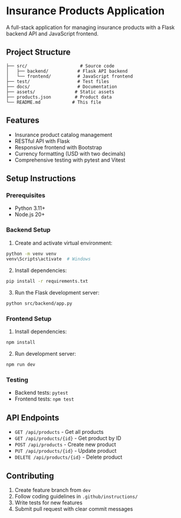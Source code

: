 # Insurance Products Application

A full-stack application for managing insurance products with a Flask backend API and JavaScript frontend.

## Project Structure

```
├── src/                    # Source code
│   ├── backend/           # Flask API backend
│   └── frontend/          # JavaScript frontend
├── test/                  # Test files
├── docs/                  # Documentation
├── assets/               # Static assets
├── products.json         # Product data
└── README.md            # This file
```

## Features

- Insurance product catalog management
- RESTful API with Flask
- Responsive frontend with Bootstrap
- Currency formatting (USD with two decimals)
- Comprehensive testing with pytest and Vitest

## Setup Instructions

### Prerequisites

- Python 3.11+
- Node.js 20+

### Backend Setup

1. Create and activate virtual environment:
```bash
python -m venv venv
venv\Scripts\activate  # Windows
```

2. Install dependencies:
```bash
pip install -r requirements.txt
```

3. Run the Flask development server:
```bash
python src/backend/app.py
```

### Frontend Setup

1. Install dependencies:
```bash
npm install
```

2. Run development server:
```bash
npm run dev
```

### Testing

- Backend tests: `pytest`
- Frontend tests: `npm test`

## API Endpoints

- `GET /api/products` - Get all products
- `GET /api/products/{id}` - Get product by ID
- `POST /api/products` - Create new product
- `PUT /api/products/{id}` - Update product
- `DELETE /api/products/{id}` - Delete product

## Contributing

1. Create feature branch from `dev`
2. Follow coding guidelines in `.github/instructions/`
3. Write tests for new features
4. Submit pull request with clear commit messages
